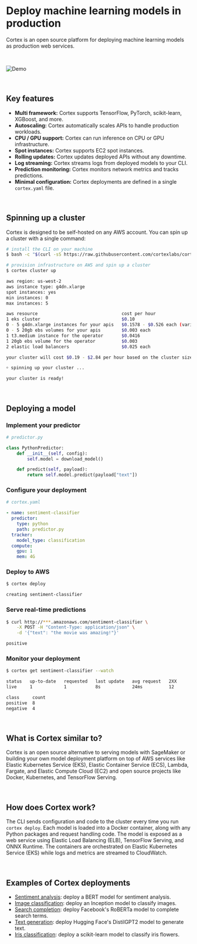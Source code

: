 # Deploy machine learning models in production

Cortex is an open source platform for deploying machine learning models as production web services.

<br>

<!-- Set header Cache-Control=no-cache on the S3 object metadata (see https://help.github.com/en/articles/about-anonymized-image-urls) -->
![Demo](https://d1zqebknpdh033.cloudfront.net/demo/gif/v0.13_2.gif)

<br>

## Key features

* **Multi framework:** Cortex supports TensorFlow, PyTorch, scikit-learn, XGBoost, and more.
* **Autoscaling:** Cortex automatically scales APIs to handle production workloads.
* **CPU / GPU support:** Cortex can run inference on CPU or GPU infrastructure.
* **Spot instances:** Cortex supports EC2 spot instances.
* **Rolling updates:** Cortex updates deployed APIs without any downtime.
* **Log streaming:** Cortex streams logs from deployed models to your CLI.
* **Prediction monitoring:** Cortex monitors network metrics and tracks predictions.
* **Minimal configuration:** Cortex deployments are defined in a single `cortex.yaml` file.

<br>

## Spinning up a cluster

Cortex is designed to be self-hosted on any AWS account. You can spin up a cluster with a single command:

<!-- CORTEX_VERSION_README_MINOR -->
```bash
# install the CLI on your machine
$ bash -c "$(curl -sS https://raw.githubusercontent.com/cortexlabs/cortex/0.15/get-cli.sh)"

# provision infrastructure on AWS and spin up a cluster
$ cortex cluster up

aws region: us-west-2
aws instance type: g4dn.xlarge
spot instances: yes
min instances: 0
max instances: 5

aws resource                                cost per hour
1 eks cluster                               $0.10
0 - 5 g4dn.xlarge instances for your apis   $0.1578 - $0.526 each (varies based on spot price)
0 - 5 20gb ebs volumes for your apis        $0.003 each
1 t3.medium instance for the operator       $0.0416
1 20gb ebs volume for the operator          $0.003
2 elastic load balancers                    $0.025 each

your cluster will cost $0.19 - $2.84 per hour based on the cluster size and spot instance availability

￮ spinning up your cluster ...

your cluster is ready!
```

<br>

## Deploying a model

### Implement your predictor

```python
# predictor.py

class PythonPredictor:
    def __init__(self, config):
        self.model = download_model()

    def predict(self, payload):
        return self.model.predict(payload["text"])
```

### Configure your deployment

```yaml
# cortex.yaml

- name: sentiment-classifier
  predictor:
    type: python
    path: predictor.py
  tracker:
    model_type: classification
  compute:
    gpu: 1
    mem: 4G
```

### Deploy to AWS

```bash
$ cortex deploy

creating sentiment-classifier
```

### Serve real-time predictions

```bash
$ curl http://***.amazonaws.com/sentiment-classifier \
    -X POST -H "Content-Type: application/json" \
    -d '{"text": "the movie was amazing!"}'

positive
```

### Monitor your deployment

```bash
$ cortex get sentiment-classifier --watch

status   up-to-date   requested   last update   avg request   2XX
live     1            1           8s            24ms          12

class     count
positive  8
negative  4
```

<br>

## What is Cortex similar to?

Cortex is an open source alternative to serving models with SageMaker or building your own model deployment platform on top of AWS services like Elastic Kubernetes Service (EKS), Elastic Container Service (ECS), Lambda, Fargate, and Elastic Compute Cloud (EC2) and open source projects like Docker, Kubernetes, and TensorFlow Serving.

<br>

## How does Cortex work?

The CLI sends configuration and code to the cluster every time you run `cortex deploy`. Each model is loaded into a Docker container, along with any Python packages and request handling code. The model is exposed as a web service using Elastic Load Balancing (ELB), TensorFlow Serving, and ONNX Runtime. The containers are orchestrated on Elastic Kubernetes Service (EKS) while logs and metrics are streamed to CloudWatch.

<br>

## Examples of Cortex deployments

<!-- CORTEX_VERSION_README_MINOR x5 -->
* [Sentiment analysis](https://github.com/cortexlabs/cortex/tree/0.15/examples/tensorflow/sentiment-analyzer): deploy a BERT model for sentiment analysis.
* [Image classification](https://github.com/cortexlabs/cortex/tree/0.15/examples/tensorflow/image-classifier): deploy an Inception model to classify images.
* [Search completion](https://github.com/cortexlabs/cortex/tree/0.15/examples/pytorch/search-completer): deploy Facebook's RoBERTa model to complete search terms.
* [Text generation](https://github.com/cortexlabs/cortex/tree/0.15/examples/pytorch/text-generator): deploy Hugging Face's DistilGPT2 model to generate text.
* [Iris classification](https://github.com/cortexlabs/cortex/tree/0.15/examples/sklearn/iris-classifier): deploy a scikit-learn model to classify iris flowers.
